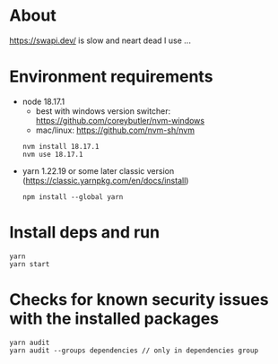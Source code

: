 # About

https://swapi.dev/  is slow and neart dead
I use ...


# Environment requirements

- node 18.17.1
  - best with windows version switcher: https://github.com/coreybutler/nvm-windows
  - mac/linux: https://github.com/nvm-sh/nvm
  ```
  nvm install 18.17.1
  nvm use 18.17.1
  ```
- yarn 1.22.19 or some later classic version (https://classic.yarnpkg.com/en/docs/install)
  ```
  npm install --global yarn
  ```
  
# Install deps and run 

```
yarn
yarn start
```

# Checks for known security issues with the installed packages

```
yarn audit
yarn audit --groups dependencies // only in dependencies group
```